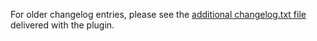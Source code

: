 For older changelog entries, please see the [additional changelog.txt file](https://plugins.svn.wordpress.org/draw-attention/trunk/CHANGELOG.md) delivered with the plugin.
